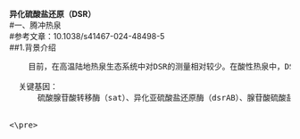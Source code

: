 **异化硫酸盐还原（DSR）**  
#一、腾冲热泉  
#参考文章：10.1038/s41467-024-48498-5  
##1.背景介绍  
<pre>
    目前，在高温陆地热泉生态系统中对DSR的测量相对较少。在酸性热泉中，DSR可能由古细菌ARK-15介导的。此外，dsrAB和aprAB在一些Thermoproteales门中高表达。在中性或碱性泉中，可能还存在着不同的硫酸盐还原古菌。

  关键基因：
      硫酸腺苷酸转移酶（sat）、异化亚硫酸盐还原酶（dsrAB）、腺苷酸硫酸盐还原酶（aprAB）


<\pre>
